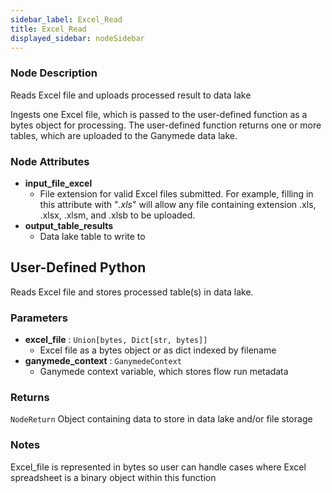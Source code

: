 ```yaml
---
sidebar_label: Excel_Read
title: Excel_Read
displayed_sidebar: nodeSidebar
---
```


### Node Description
Reads Excel file and uploads processed result to data lake

Ingests one Excel file, which is passed to the user-defined function as a bytes object
for processing.  The user-defined function returns one or more tables, which are
uploaded to the Ganymede data lake.


### Node Attributes
- **input_file_excel**
  - File extension for valid Excel files submitted.  For example, filling in this attribute with "*.xls*" will allow any file containing extension .xls, .xlsx, .xlsm, and .xlsb to be uploaded.
- **output_table_results**
  - Data lake table to write to
## User-Defined Python
Reads Excel file and stores processed table(s) in data lake.


### Parameters
- **excel_file** : `Union[bytes, Dict[str, bytes]]`
    - Excel file as a bytes object or as dict indexed by filename
- **ganymede_context** : `GanymedeContext`
    - Ganymede context variable, which stores flow run metadata


### Returns
`NodeReturn`
  Object containing data to store in data lake and/or file storage


### Notes
Excel_file is represented in bytes so user can handle cases where Excel spreadsheet is
a binary object within this function